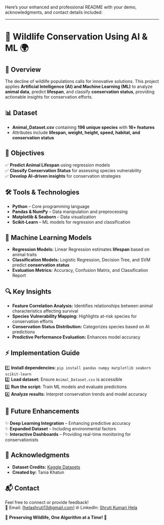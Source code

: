 Here’s your enhanced and professional README with your demo, acknowledgments, and contact details included:

---

# 🌿 Wildlife Conservation Using AI & ML 🌍  

## 🚀 Overview  
The decline of wildlife populations calls for innovative solutions. This project applies **Artificial Intelligence (AI) and Machine Learning (ML)** to analyze **animal data**, predict **lifespan**, and classify **conservation status**, providing actionable insights for conservation efforts.  

## 📊 Dataset  
- **Animal_Dataset.csv** containing **196 unique species** with **16+ features**  
- Attributes include **lifespan, weight, height, speed, habitat, and conservation status**  

## 🎯 Objectives  
✅ **Predict Animal Lifespan** using regression models  
✅ **Classify Conservation Status** for assessing species vulnerability  
✅ **Develop AI-driven insights** for conservation strategies  

## 🛠 Tools & Technologies  
- **Python** – Core programming language  
- **Pandas & NumPy** – Data manipulation and preprocessing  
- **Matplotlib & Seaborn** – Data visualization  
- **Scikit-Learn** – ML models for regression and classification  

## 🤖 Machine Learning Models  
- **Regression Models:** Linear Regression estimates **lifespan** based on animal traits  
- **Classification Models:** Logistic Regression, Decision Tree, and SVM predict **conservation status**  
- **Evaluation Metrics:** Accuracy, Confusion Matrix, and Classification Report  

## 🔍 Key Insights  
- **Feature Correlation Analysis:** Identifies relationships between animal characteristics affecting survival  
- **Species Vulnerability Mapping:** Highlights at-risk species for conservation efforts  
- **Conservation Status Distribution:** Categorizes species based on AI predictions  
- **Predictive Performance Evaluation:** Enhances model accuracy  

## ⚡ Implementation Guide  
1️⃣ **Install dependencies:** `pip install pandas numpy matplotlib seaborn scikit-learn`  
2️⃣ **Load dataset:** Ensure `Animal_Dataset.csv` is accessible  
3️⃣ **Run the script:** Train ML models and evaluate predictions  
4️⃣ **Analyze results:** Interpret conservation trends and model accuracy  

## 🔮 Future Enhancements  
✨ **Deep Learning Integration** – Enhancing predictive accuracy  
✨ **Expanded Dataset** – Including environmental factors  
✨ **Interactive Dashboards** – Providing real-time monitoring for conservationists  

## 🙏 Acknowledgments  
- **Dataset Credits:** [Kaggle Datasets](https://www.kaggle.com/datasets)  
- **Created by:** Tania Khatun  

## 📬 Contact  
Feel free to connect or provide feedback!  
📧 Email: [helashruti13@gmail.com]
🌐 LinkedIn: [Shruti Kumari Hela](www.linkedin.com/in/shruti-kumari-hela-a90432215)  

🐾 **Preserving Wildlife, One Algorithm at a Time!** 🚀  


